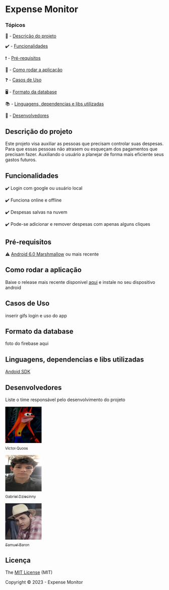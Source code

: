 
<h1>Expense Monitor</h1> 

### Tópicos 

📓 - [Descrição do projeto](#descrição-do-projeto)

✔️ - [Funcionalidades](#funcionalidades)

❗ - [Pré-requisitos](#pré-requisitos)

🏃 - [Como rodar a aplicação](#como-rodar-a-aplicação)

❓ - [Casos de Uso](#casos-de-uso)

🖥️ - [Formato da database](#formato-da-database)

📚 - [Linguagens, dependencias e libs utilizadas](#Linguagens,-dependencias-e-libs-utilizadas)

🧍 - [Desenvolvedores](#Desenvolvedores)

## Descrição do projeto 


 Este projeto visa auxiliar as pessoas que precisam controlar suas despesas. Para que essas pessoas não atrasem ou esqueçam dos pagamentos que precisam fazer. Auxiliando o usuário a planejar de forma mais eficiente seus gastos futuros.

## Funcionalidades


✔️ Login com google ou usuário local  

✔️ Funciona online e offline

✔️ Despesas salvas na nuvem

✔️ Pode-se adicionar e remover despesas com apenas alguns cliques

## Pré-requisitos


⚠️ [Android 6.0 Marshmallow](https://www.android.com/intl/pt-BR_br/versions/marshmallow-6-0/) ou mais recente

## Como rodar a aplicação


Baixe o release mais recente dísponivel [aqui]() e instale no seu dispositivo android

## Casos de Uso


inserir gifs login e uso do app

## Formato da database


foto do firebase aqui

## Linguagens, dependencias e libs utilizadas


[Andoid SDK]()

## Desenvolvedores


Liste o time responsável pelo desenvolvimento do projeto

[<img src="./images/koos.jpeg" width=115 height=115><br><sub>Victor Quoos</sub>](https://github.com/Diana-ops)


[<img src="./images/biel.jpeg" width=115 height=115><br><sub>Gabriel Dziecinny</sub>](https://github.com/Diana-ops) 


[<img src="./images/sasa.jpeg" width=115 height=115><br><sub>Samuel Baron</sub>](https://github.com/Diana-ops)


## Licença 


The [MIT License]() (MIT)

Copyright :copyright: 2023 - Expense Monitor
